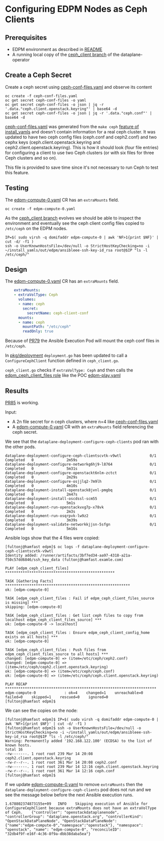 # Configuring EDPM Nodes as Ceph Clients

## Prerequisites

- EDPM environment as described in [README](README.md)
- A running local copy of the [ceph_client branch](https://github.com/fultonj/dataplane-operator/tree/ceph_client) of the dataplane-operator

## Create a Ceph Secret

Create a ceph secret using
[ceph-conf-files.yaml](ceph-conf-files.yaml)
and observe its content
```
oc create -f ceph-conf-files.yaml
oc get secret ceph-conf-files -o yaml
oc get secret ceph-conf-files -o json | jq -r '.data."ceph.client.openstack.keyring"' | base64 -d
oc get secret ceph-conf-files -o json | jq -r '.data."ceph.conf"' | base64 -d
```
[ceph-conf-files.yaml](ceph-conf-files.yaml) was generated from the `make ceph`
[feature of install_yamls](https://github.com/openstack-k8s-operators/install_yamls/commit/6004b88ccaaff7751ed71115ba0093a997a1762)
and doesn't contain information for a real ceph cluster. It was
updated to have two ceph config files (ceph.conf and ceph2.conf) and
two cephx keys (ceph.client.openstack.keyring and
ceph2.client.openstack.keyring). This is how it should look (four file
entries) for configuring a client to use two Ceph clusters (or with
six files for three Ceph clusters and so on).

This file is provided to save time since it's not necessary to run
Ceph to test this feature.

## Testing

The [edpm-compute-0.yaml](edpm-compute-0.yaml) CR has an `extraMounts` field.

```
oc create -f edpm-compute-0.yaml
```

As the
[ceph_client branch](https://github.com/fultonj/dataplane-operator/tree/ceph_client)
evolves we should be able to inspect the environment and eventually
see the ceph client config files copied to `/etc/ceph` on the EDPM nodes.
```
IP=$( sudo virsh -q domifaddr edpm-compute-0 | awk 'NF>1{print $NF}' | cut -d/ -f1 )
ssh -o UserKnownHostsFile=/dev/null -o StrictHostKeyChecking=no -i ~/install_yamls/out/edpm/ansibleee-ssh-key-id_rsa root@$IP "ls -l /etc/ceph/"
```

## Design

The [edpm-compute-0.yaml](edpm-compute-0.yaml) CR has an `extraMounts` field.
```yaml
    extraMounts:
    - extraVolType: Ceph
      volumes:
      - name: ceph
        secret:
          secretName: ceph-client-conf
      mounts:
      - name: ceph
        mountPath: "/etc/ceph"
        readOnly: true
```
Because of
[PR79](https://github.com/openstack-k8s-operators/dataplane-operator/pull/79)
the Ansible Execution Pod will mount the ceph conf files in `/etc/ceph`.

In
[pkg/deployment](https://github.com/openstack-k8s-operators/dataplane-operator/tree/main/pkg/deployment)
`deployment.go` has been updated to call a `ConfigureCephClient`
function defined in `ceph_client.go`.

`ceph_client.go` checks if `extraVolType: Ceph` and then calls the
[edpm_ceph_client_files role](https://github.com/openstack-k8s-operators/edpm-ansible/tree/main/edpm_ansible/roles/edpm_ceph_client_files)
like the POC [edpm-play.yaml](../crc/cr/edpm-play.yaml)

## Results

[PR85](https://github.com/openstack-k8s-operators/dataplane-operator/pull/85) is working.

Input:
- A 2n file secret for n ceph clusters, where n=4
  like [ceph-conf-files.yaml](ceph-conf-files.yaml)
- A [edpm-compute-0.yaml](edpm-compute-0.yaml) CR with an
  `extraMounts` field referencing the ceph secret.

We see that the `dataplane-deployment-configure-ceph-clients` pod ran
with the other pods.

```
dataplane-deployment-configure-ceph-clientscvtk-v9wtl             0/1     Completed   0               2m59s
dataplane-deployment-configure-networkg6hj9-l8764                 0/1     Completed   0               5m31s
dataplane-deployment-configure-openstackt6nlm-zctct               0/1     Completed   0               2m29s
dataplane-deployment-configure-osjjlq2-7m9lh                      0/1     Completed   0               4m10s
dataplane-deployment-install-openstack8jvnl-pmgbq                 0/1     Completed   0               2m47s
dataplane-deployment-install-oscdssl-scm55                        0/1     Completed   0               5m1s
dataplane-deployment-run-openstackvxg7p-x78vk                     0/1     Completed   0               2m3s
dataplane-deployment-run-osqrpvk-lw9z2                            0/1     Completed   0               3m39s
dataplane-deployment-validate-networkkjjsn-5sfgn                  0/1     Completed   0               5m16s
```
Ansible logs show that the 4 files were copied:
```
[fultonj@hamfast edpm]$ oc logs -f dataplane-deployment-configure-ceph-clientscvtk-v9wtl
Identity added: /runner/artifacts/3bf7ed34-aa97-4318-a21a-f50c57dd6846/ssh_key_data (fultonj@hamfast.examle.com)

PLAY [edpm_ceph_client_files] **************************************************

TASK [Gathering Facts] *********************************************************
ok: [edpm-compute-0]

TASK [edpm_ceph_client_files : Fail if edpm_ceph_client_files_source is missing] ***
skipping: [edpm-compute-0]

TASK [edpm_ceph_client_files : Get list ceph files to copy from localhost edpm_ceph_client_files_source] ***
ok: [edpm-compute-0 -> localhost]

TASK [edpm_ceph_client_files : Ensure edpm_ceph_client_config_home exists on all hosts] ***
ok: [edpm-compute-0]

TASK [edpm_ceph_client_files : Push files from edpm_ceph_client_files_source to all hosts] ***
changed: [edpm-compute-0] => (item=/etc/ceph/ceph2.conf)
changed: [edpm-compute-0] => (item=/etc/ceph/ceph2.client.openstack.keyring)
ok: [edpm-compute-0] => (item=/etc/ceph/ceph.conf)
ok: [edpm-compute-0] => (item=/etc/ceph/ceph.client.openstack.keyring)

PLAY RECAP *********************************************************************
edpm-compute-0             : ok=4    changed=1    unreachable=0    failed=0    skipped=1    rescued=0    ignored=0
[fultonj@hamfast edpm]$
```
We can see the copies on the node:
```
[fultonj@hamfast edpm]$ IP=$( sudo virsh -q domifaddr edpm-compute-0 | awk 'NF>1{print $NF}' | cut -d/ -f1 )
[fultonj@hamfast edpm]$ ssh -o UserKnownHostsFile=/dev/null -o StrictHostKeyChecking=no -i ~/install_yamls/out/edpm/ansibleee-ssh-key-id_rsa root@$IP "ls -l /etc/ceph/"
Warning: Permanently added '192.168.122.100' (ECDSA) to the list of known hosts.
total 16
-rw-------. 1 root root 239 Mar 14 20:08 ceph2.client.openstack.keyring
-rw-r--r--. 1 root root 361 Mar 14 20:08 ceph2.conf
-rw-------. 1 root root 239 Mar 14 12:16 ceph.client.openstack.keyring
-rw-r--r--. 1 root root 361 Mar 14 12:16 ceph.conf
[fultonj@hamfast edpm]$
```

If we update [edpm-compute-0.yaml](edpm-compute-0.yaml) to remove
`extraMounts` then the `dataplane-deployment-configure-ceph-clients`
pod does not run and we see the message below before the next Ansible
execution runs.

```
1.678802374873155e+09	INFO	Skipping execution of Ansible for
ConfigureCephClient because extraMounts does not have an extraVolType
of Ceph.	{"controller": "openstackdataplanenode",
"controllerGroup": "dataplane.openstack.org", "controllerKind":
"OpenStackDataPlaneNode", "OpenStackDataPlaneNode":
{"name":"edpm-compute-0","namespace":"openstack"}, "namespace":
"openstack", "name": "edpm-compute-0", "reconcileID":
"32db4f9f-e16f-4c36-8f9a-dbb38daba5ea"}
```

